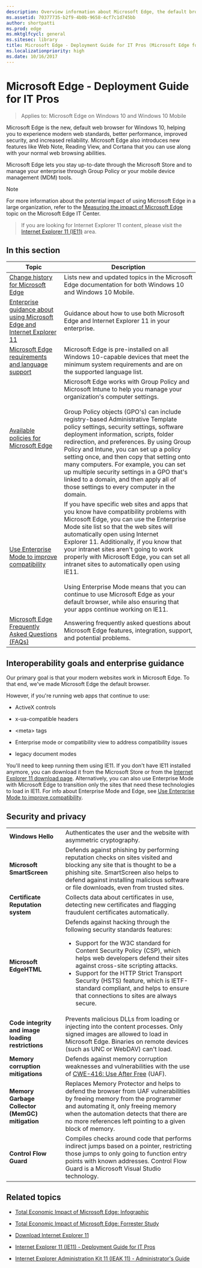 ```yaml
---
description: Overview information about Microsoft Edge, the default browser for Windows 10. This topic includes links to other Microsoft Edge topics.
ms.assetid: 70377735-b2f9-4b0b-9658-4cf7c1d745bb
author: shortpatti
ms.prod: edge
ms.mktglfcycl: general
ms.sitesec: library
title: Microsoft Edge - Deployment Guide for IT Pros (Microsoft Edge for IT Pros)
ms.localizationpriority: high
ms.date: 10/16/2017
---
```


# Microsoft Edge - Deployment Guide for IT Pros
>Applies to:  Microsoft Edge on Windows 10 and Windows 10 Mobile





Microsoft Edge is the new, default web browser for Windows 10, helping you to experience modern web standards, better performance, improved security, and increased reliability. Microsoft Edge also introduces new features like Web Note, Reading View, and Cortana that you can use along with your normal web browsing abilities.

Microsoft Edge lets you stay up-to-date through the Microsoft Store and to manage your enterprise through Group Policy or your mobile device management (MDM) tools.




>[!Note]
>For more information about the potential impact of using Microsoft Edge in a large organization, refer to the [Measuring the impact of Microsoft Edge](https://www.microsoft.com/itpro/microsoft-edge/technical-benefits) topic on the Microsoft Edge IT Center.

>If you are looking for Internet Explorer 11 content, please visit the [Internet Explorer 11 (IE11)](https://docs.microsoft.com/en-us/internet-explorer/) area. 

## In this section

| Topic                  | Description                         |
| -----------------------| ----------------------------------- |
|[Change history for Microsoft Edge](change-history-for-microsoft-edge.md) |Lists new and updated topics in the Microsoft Edge documentation for both Windows 10 and Windows 10 Mobile. |
|[Enterprise guidance about using Microsoft Edge and Internet Explorer 11](enterprise-guidance-using-microsoft-edge-and-ie11.md) |Guidance about how to use both Microsoft Edge and Internet Explorer 11 in your enterprise.|
| [Microsoft Edge requirements and language support](hardware-and-software-requirements.md) |Microsoft Edge is pre-installed on all Windows 10-capable devices that meet the minimum system requirements and are on the supported language list.|
| [Available policies for Microsoft Edge](available-policies.md)  |Microsoft Edge works with Group Policy and Microsoft Intune to help you manage your organization's computer settings.<br><br>Group Policy objects (GPO's) can include registry-based Administrative Template policy settings, security settings, software deployment information, scripts, folder redirection, and preferences. By using Group Policy and Intune, you can set up a policy setting once, and then copy that setting onto many computers. For example, you can set up multiple security settings in a GPO that's linked to a domain, and then apply all of those settings to every computer in the domain. |
| [Use Enterprise Mode to improve compatibility](emie-to-improve-compatibility.md) |If you have specific web sites and apps that you know have compatibility problems with Microsoft Edge, you can use the Enterprise Mode site list so that the web sites will automatically open using Internet Explorer 11. Additionally, if you know that your intranet sites aren't going to work properly with Microsoft Edge, you can set all intranet sites to automatically open using IE11.<br><br>Using Enterprise Mode means that you can continue to use Microsoft Edge as your default browser, while also ensuring that your apps continue working on IE11. |
|[Microsoft Edge Frequently Asked Questions (FAQs)](microsoft-edge-faq.md)|Answering frequently asked questions about Microsoft Edge features, integration, support, and potential problems.

## Interoperability goals and enterprise guidance

Our primary goal is that your modern websites work in Microsoft Edge. To that end, we've made Microsoft Edge the default browser.

However, if you're running web apps that continue to use:

* ActiveX controls

* x-ua-compatible headers

* &lt;meta&gt; tags

* Enterprise mode or compatibility view to address compatibility issues

* legacy document modes

You'll need to keep running them using IE11. If you don't have IE11 installed anymore, you can download it from the Microsoft Store or from the [Internet Explorer 11 download page](https://go.microsoft.com/fwlink/p/?linkid=290956). Alternatively, you can also use Enterprise Mode with Microsoft Edge to transition only the sites that need these technologies to load in IE11. For info about Enterprise Mode and Edge, see [Use Enterprise Mode to improve compatibility](emie-to-improve-compatibility.md).

## Security and privacy


| | |
|---|---|
| **Windows Hello** | Authenticates the user and the website with asymmetric cryptography. |
| **Microsoft SmartScreen** | Defends against phishing by performing reputation checks on sites visited and blocking any site that is thought to be a phishing site. SmartScreen also helps to defend against installing malicious software or file downloads, even from trusted sites. |
| **Certificate Reputation system** | Collects data about certificates in use, detecting new certificates and flagging fraudulent certificates automatically. |
| **Microsoft EdgeHTML** | Defends against hacking through the following security standards features:<ul><li>Support for the W3C standard for Content Security Policy (CSP), which helps web developers defend their sites against cross-site scripting attacks.</li><li>Support for the HTTP Strict Transport Security (HSTS) feature, which is IETF-standard compliant, and helps to ensure that connections to sites are always secure.</li></ul> |
| **Code integrity and image loading restrictions** | Prevents malicious DLLs from loading or injecting into the content processes. Only signed images are allowed to load in Microsoft Edge. Binaries on remote devices (such as UNC or WebDAV) can&#39;t load. |
| **Memory corruption mitigations** | Defends against memory corruption weaknesses and vulnerabilities with the use of [CWE-416: Use After Free](http://cwe.mitre.org/data/definitions/416.html) (UAF). |
| **Memory Garbage Collector (MemGC) mitigation** | Replaces Memory Protector and helps to defend the browser from UAF vulnerabilities by freeing memory from the programmer and automating it, only freeing memory when the automation detects that there are no more references left pointing to a given block of memory. |
| **Control Flow Guard** | Compiles checks around code that performs indirect jumps based on a pointer, restricting those jumps to only going to function entry points with known addresses. Control Flow Guard is a Microsoft Visual Studio technology. |

## Related topics

- [Total Economic Impact of Microsoft Edge: Infographic](https://www.microsoft.com/download/details.aspx?id=55956)

- [Total Economic Impact of Microsoft Edge: Forrester Study](https://www.microsoft.com/download/details.aspx?id=55847)

- [Download Internet Explorer 11](https://go.microsoft.com/fwlink/p/?linkid=290956)

- [Internet Explorer 11 (IE11) - Deployment Guide for IT Pros](https://go.microsoft.com/fwlink/p/?LinkId=760644)

- [Internet Explorer Administration Kit 11 (IEAK 11) - Administrator's Guide](https://go.microsoft.com/fwlink/p/?LinkId=760646)

